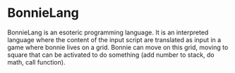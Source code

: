 # BonnieLang

BonnieLang is an esoteric programming language.
It is an interpreted language where the content of the input script are translated as input in a game where bonnie lives on a grid.
Bonnie can move on this grid, moving to square that can be activated to do something (add number to stack, do math, call function).